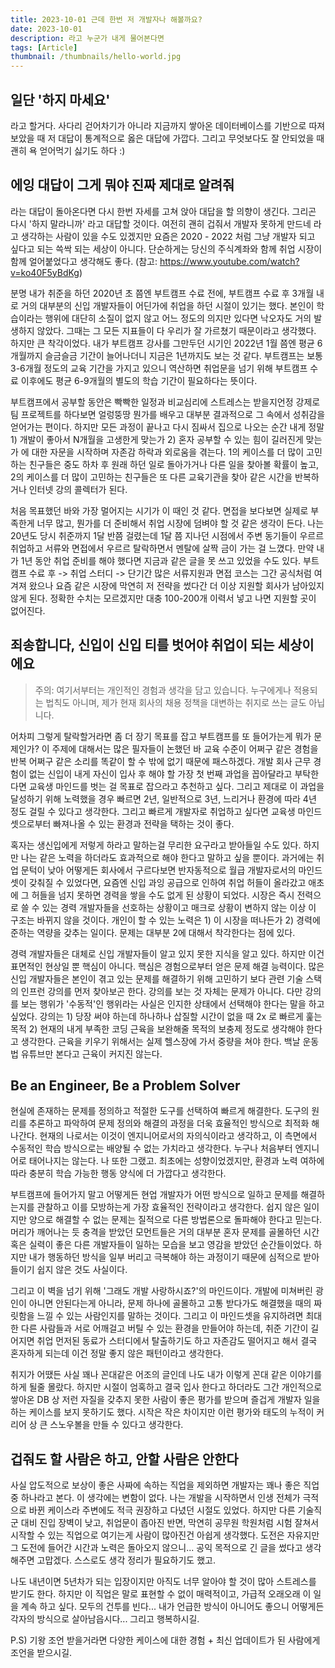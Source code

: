 ```yaml
---
title: 2023-10-01 근데 한번 저 개발자나 해볼까요?
date: 2023-10-01
description: 라고 누군가 내게 물어본다면
tags: [Article]
thumbnail: /thumbnails/hello-world.jpg
---
```


## 일단 '하지 마세요'

라고 할거다. 사다리 걷어차기가 아니라 지금까지 쌓아온 데이터베이스를 기반으로 따져보았을 때 저 대답이 통계적으로 옳은 대답에 가깝다. 그리고 무엇보다도 잘 안되었을 때 괜히 욕 얻어먹기 싫기도 하다 :)

## 에잉 대답이 그게 뭐야 진짜 제대로 알려줘

라는 대답이 돌아온다면 다시 한번 자세를 고쳐 앉아 대답을 할 의향이 생긴다. 그리곤 다시 '하지 말라니까' 라고 대답할 것이다. 여전히 괜히 겁줘서 개발자 못하게 만드네 라고 생각하는 사람이 있을 수도 있겠지만 요즘은 2020 - 2022 처럼 그냥 개발자 되고 싶다고 되는 쓱싹 되는 세상이 아니다. 단순하게는 당신의 주식계좌와 함께 취업 시장이 함께 얼어붙었다고 생각해도 좋다. (참고: https://www.youtube.com/watch?v=ko40F5yBdKg)

분명 내가 취준을 하던 2020년 초 쯤엔 부트캠프 수료 전에, 부트캠프 수료 후 3개월 내로 거의 대부분의 신입 개발자들이 어딘가에 취업을 하던 시절이 있기는 했다. 본인이 학습이라는 행위에 대단히 소질이 없지 않고 어느 정도의 의지만 있다면 낙오자도 거의 발생하지 않았다. 그때는 그 모든 지표들이 다 우리가 잘 가르쳤기 때문이라고 생각했다. 하지만 큰 착각이었다. 내가 부트캠프 강사를 그만두던 시기인 2022년 1월 쯤엔 평균 6개월까지 슬금슬금 기간이 늘어나더니 지금은 1년까지도 보는 것 같다. 부트캠프는 보통 3-6개월 정도의 교육 기간을 가지고 있으니 역산하면 취업문을 넘기 위해 부트캠프 수료 이후에도 평균 6-9개월의 별도의 학습 기간이 필요하다는 뜻이다.

부트캠프에서 공부할 동안은 빡빡한 일정과 비교심리에 스트레스는 받을지언정 강제로 팀 프로젝트를 하다보면 얼렁뚱땅 뭔가를 배우고 대부분 결과적으로 그 속에서 성취감을 얻어가는 편이다. 하지만 모든 과정이 끝나고 다시 짐싸서 집으로 나오는 순간 내게 정말 1) 개발이 좋아서 N개월을 고생한게 맞는가 2) 혼자 공부할 수 있는 힘이 길러진게 맞는가 에 대한 자문을 시작하며 자존감 하락과 외로움을 겪는다. 1의 케이스를 더 많이 고민하는 친구들은 중도 하차 후 원래 하던 일로 돌아가거나 다른 일을 찾아볼 확률이 높고, 2의 케이스를 더 많이 고민하는 친구들은 또 다른 교육기관을 찾아 같은 시간을 반복하거나 인터넷 강의 콜렉터가 된다.

처음 목표했던 바와 가장 멀어지는 시기가 이 때인 것 같다. 면접을 보다보면 실제로 부족한게 너무 많고, 뭔가를 더 준비해서 취업 시장에 덤벼야 할 것 같은 생각이 든다. 나는 20년도 당시 취준까지 1달 반쯤 걸렸는데 1달 쯤 지나던 시점에서 주변 동기들이 우르르 취업하고 서류와 면접에서 우르르 탈락하면서 멘탈에 살짝 금이 가는 걸 느꼈다. 만약 내가 1년 동안 취업 준비를 해야 했다면 지금과 같은 글을 못 쓰고 있었을 수도 있다. 부트캠프 수료 후 -> 취업 스터디 -> 단기간 많은 서류지원과 면접 코스는 그간 공식처럼 여겨져 왔으나 요즘 같은 시장에 막연히 저 전략을 썼다간 더 이상 지원할 회사가 남아있지 않게 된다. 정확한 수치는 모르겠지만 대충 100-200개 이력서 넣고 나면 지원할 곳이 없어진다.

## 죄송합니다, 신입이 신입 티를 벗어야 취업이 되는 세상이에요

> 주의: 여기서부터는 개인적인 경험과 생각을 담고 있습니다. 누구에게나 적용되는 법칙도 아니며, 제가 현재 회사의 채용 정책을 대변하는 취지로 쓰는 글도 아닙니다.

어차피 그렇게 탈락할거라면 좀 더 장기 목표를 잡고 부트캠프를 또 들어가는게 뭐가 문제인가? 이 주제에 대해서는 많은 필자들이 논했던 바 교육 수준이 어쩌구 같은 경험을 반복 어쩌구 같은 소리를 똑같이 할 수 밖에 없기 때문에 패스하겠다. 개발 회사 근무 경험이 없는 신입이 내게 자신이 입사 후 해야 할 가장 첫 번째 과업을 꼽아달라고 부탁한다면 교육생 마인드를 벗는 걸 목표로 잡으라고 추천하고 싶다. 그리고 제대로 이 과업을 달성하기 위해 노력했을 경우 빠르면 2년, 일반적으로 3년, 느리거나 환경에 따라 4년 정도 걸릴 수 있다고 생각한다. 그리고 빠르게 개발자로 취업하고 싶다면 교육생 마인드셋으로부터 빠져나올 수 있는 환경과 전략을 택하는 것이 좋다.

혹자는 생신입에게 저렇게 하라고 말하는걸 무리한 요구라고 받아들일 수도 있다. 하지만 나는 같은 노력을 하더라도 효과적으로 해야 한다고 말하고 싶을 뿐이다. 과거에는 취업 문턱이 낮아 어떻게든 회사에서 구르다보면 반자동적으로 월급 개발자로서의 마인드셋이 갖춰질 수 있었다면, 요즘엔 신입 과잉 공급으로 인하여 취업 허들이 올라갔고 애초에 그 허들을 넘지 못하면 경력을 쌓을 수도 없게 된 상황이 되었다. 시장은 즉시 전력으로 쓸 수 있는 경력 개발자들을 선호하는 상황이고 매크로 상황이 변하지 않는 이상 이 구조는 바뀌지 않을 것이다. 개인이 할 수 있는 노력은 1) 이 시장을 떠나든가 2) 경력에 준하는 역량을 갖추는 일이다. 문제는 대부분 2에 대해서 착각한다는 점에 있다.

경력 개발자들은 대체로 신입 개발자들이 알고 있지 못한 지식을 알고 있다. 하지만 이건 표면적인 현상일 뿐 핵심이 아니다. 핵심은 경험으로부터 얻은 문제 해결 능력이다. 많은 신입 개발자들은 본인이 겪고 있는 문제를 해결하기 위해 고민하기 보다 관련 기술 스택의 인프런 강의를 먼저 찾아보곤 한다. 강의를 보는 것 자체는 문제가 아니다. 다만 강의를 보는 행위가 '수동적'인 행위라는 사실은 인지한 상태에서 선택해야 한다는 말을 하고 싶었다. 강의는 1) 당장 써야 하는데 하나하나 삽질할 시간이 없을 때 2x 로 빠르게 훑는 목적 2) 현재의 내게 부족한 코딩 근육을 보완해줄 목적의 보충제 정도로 생각해야 한다고 생각한다. 근육을 키우기 위해서는 실제 헬스장에 가서 중량을 쳐야 한다. 백날 운동법 유튜브만 본다고 근육이 커지진 않는다.

## Be an Engineer, Be a Problem Solver

현실에 존재하는 문제를 정의하고 적절한 도구를 선택하여 빠르게 해결한다. 도구의 원리를 추론하고 파악하여 문제 정의와 해결의 과정을 더욱 효율적인 방식으로 최적화 해나간다. 현재의 나로서는 이것이 엔지니어로서의 자의식이라고 생각하고, 이 측면에서 수동적인 학습 방식으로는 배양될 수 없는 가치라고 생각한다. 누구나 처음부터 엔지니어로 태어나지는 않는다. 나 또한 그랬고. 최초에는 성향이었겠지만, 환경과 노력 여하에 따라 충분히 학습 가능한 행동 양식에 더 가깝다고 생각한다.

부트캠프에 들어가지 말고 어떻게든 현업 개발자가 어떤 방식으로 일하고 문제를 해결하는지를 관찰하고 이를 모방하는게 가장 효율적인 전략이라고 생각한다. 쉽지 않은 일이지만 양으로 해결할 수 없는 문제는 질적으로 다른 방법론으로 돌파해야 한다고 믿는다. 머리가 깨어나는 듯 충격을 받았던 모먼트들은 거의 대부분 혼자 문제를 골몰하던 시간 혹은 실력이 좋은 다른 개발자들이 일하는 모습을 보고 영감을 받았던 순간들이었다. 하지만 내가 행동하던 방식을 일부 버리고 극복해야 하는 과정이기 때문에 심적으로 받아들이기 쉽지 않은 것도 사실이다.

그리고 이 벽을 넘기 위해 '그래도 개발 사랑하시죠?'의 마인드이다. 개발에 미쳐버린 광인이 아니면 안된다는게 아니라, 문제 하나에 골몰하고 고통 받다가도 해결했을 때의 짜릿함을 느낄 수 있는 사람인지를 말하는 것이다. 그리고 이 마인드셋을 유지하려면 최대한 다른 사람들과 서로 어깨걸고 버틸 수 있는 환경을 만들어야 하는데, 취준 기간이 길어지면 취업 먼저된 동료가 스터디에서 탈출하기도 하고 자존감도 떨어지고 해서 결국 혼자하게 되는데 이건 정말 좋지 않은 패턴이라고 생각한다.

취지가 어땠든 사실 꽤나 꼰대같은 어조의 글인데 나도 내가 이렇게 꼰대 같은 이야기를 하게 될줄 몰랐다. 하지만 시절이 엄혹하고 결국 입사 한다고 하더라도 그간 개인적으로 쌓아온 DB 상 저런 자질을 갖추지 못한 사람이 좋은 평가를 받으며 즐겁게 개발자 일을 하는 케이스를 보지 못하기도 했다. 시작은 작은 차이지만 이런 평가와 태도의 누적이 커리어 상 큰 스노우볼을 만들 수 있다고 생각한다.

## 겁줘도 할 사람은 하고, 안할 사람은 안한다

사실 압도적으로 보상이 좋은 사짜에 속하는 직업을 제외하면 개발자는 꽤나 좋은 직업 중 하나라고 본다. 이 생각에는 변함이 없다. 나는 개발을 시작하면서 인생 전체가 극적으로 바뀐 케이스라 주변에도 적극 권장하고 다녔던 시절도 있었다. 하지만 다른 기술직군 대비 진입 장벽이 낮고, 취업문이 좁아진 반면, 막연히 공무원 학원처럼 시험 잘쳐서 시작할 수 있는 직업으로 여기는게 사람이 많아진건 아쉽게 생각했다. 도전은 자유지만 그 도전에 들어간 시간과 노력은 돌아오지 않으니... 공익 목적으로 긴 글을 썼다고 생각해주면 고맙겠다. 스스로도 생각 정리가 필요하기도 했고.

나도 내년이면 5년차가 되는 입장이지만 아직도 너무 알아야 할 것이 많아 스트레스를 받기도 한다. 하지만 이 직업은 말로 표현할 수 없이 매력적이고, 가급적 오래오래 이 일을 계속 하고 싶다. 모두의 건투를 빈다... 내가 언급한 방식이 아니어도 좋으니 어떻게든 각자의 방식으로 살아남읍시다... 그리고 행복하시길.

P.S) 기왕 조언 받을거라면 다양한 케이스에 대한 경험 + 최신 업데이트가 된 사람에게 조언을 받으시길.
